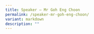 ```yaml
---
title: Speaker – Mr Goh Eng Choon
permalink: /speaker-mr-goh-eng-choon/
variant: markdown
description: ""
---
```

